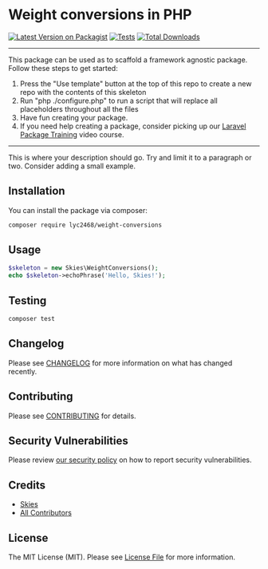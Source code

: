 # Weight conversions in PHP

[![Latest Version on Packagist](https://img.shields.io/packagist/v/lyc2468/weight-conversions.svg?style=flat-square)](https://packagist.org/packages/lyc2468/weight-conversions)
[![Tests](https://github.com/lyc2468/weight-conversions/actions/workflows/run-tests.yml/badge.svg?branch=main)](https://github.com/lyc2468/weight-conversions/actions/workflows/run-tests.yml)
[![Total Downloads](https://img.shields.io/packagist/dt/lyc2468/weight-conversions.svg?style=flat-square)](https://packagist.org/packages/lyc2468/weight-conversions)

---
This package can be used as to scaffold a framework agnostic package. Follow these steps to get started:

1. Press the "Use template" button at the top of this repo to create a new repo with the contents of this skeleton
2. Run "php ./configure.php" to run a script that will replace all placeholders throughout all the files
3. Have fun creating your package.
4. If you need help creating a package, consider picking up our <a href="https://laravelpackage.training">Laravel Package Training</a> video course.
---

This is where your description should go. Try and limit it to a paragraph or two. Consider adding a small example.


## Installation

You can install the package via composer:

```bash
composer require lyc2468/weight-conversions
```

## Usage

```php
$skeleton = new Skies\WeightConversions();
echo $skeleton->echoPhrase('Hello, Skies!');
```

## Testing

```bash
composer test
```

## Changelog

Please see [CHANGELOG](CHANGELOG.md) for more information on what has changed recently.

## Contributing

Please see [CONTRIBUTING](.github/CONTRIBUTING.md) for details.

## Security Vulnerabilities

Please review [our security policy](../../security/policy) on how to report security vulnerabilities.

## Credits

- [Skies](https://github.com/lyc2468)
- [All Contributors](../../contributors)

## License

The MIT License (MIT). Please see [License File](LICENSE.md) for more information.
